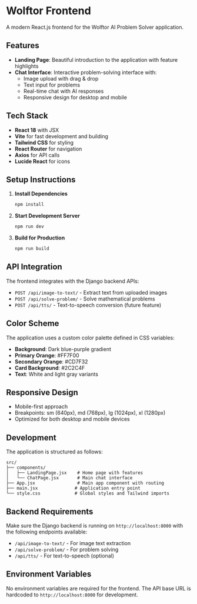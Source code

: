 # Wolftor Frontend

A modern React.js frontend for the Wolftor AI Problem Solver application.

## Features

- **Landing Page**: Beautiful introduction to the application with feature highlights
- **Chat Interface**: Interactive problem-solving interface with:
  - Image upload with drag & drop
  - Text input for problems
  - Real-time chat with AI responses
  - Responsive design for desktop and mobile

## Tech Stack

- **React 18** with JSX
- **Vite** for fast development and building
- **Tailwind CSS** for styling
- **React Router** for navigation
- **Axios** for API calls
- **Lucide React** for icons

## Setup Instructions

1. **Install Dependencies**
   ```bash
   npm install
   ```

2. **Start Development Server**
   ```bash
   npm run dev
   ```

3. **Build for Production**
   ```bash
   npm run build
   ```

## API Integration

The frontend integrates with the Django backend APIs:

- `POST /api/image-to-text/` - Extract text from uploaded images
- `POST /api/solve-problem/` - Solve mathematical problems
- `POST /api/tts/` - Text-to-speech conversion (future feature)

## Color Scheme

The application uses a custom color palette defined in CSS variables:

- **Background**: Dark blue-purple gradient
- **Primary Orange**: #FF7F00
- **Secondary Orange**: #CD7F32
- **Card Background**: #2C2C4F
- **Text**: White and light gray variants

## Responsive Design

- Mobile-first approach
- Breakpoints: sm (640px), md (768px), lg (1024px), xl (1280px)
- Optimized for both desktop and mobile devices

## Development

The application is structured as follows:

```
src/
├── components/
│   ├── LandingPage.jsx    # Home page with features
│   └── ChatPage.jsx       # Main chat interface
├── App.jsx                # Main app component with routing
├── main.jsx              # Application entry point
└── style.css             # Global styles and Tailwind imports
```

## Backend Requirements

Make sure the Django backend is running on `http://localhost:8000` with the following endpoints available:

- `/api/image-to-text/` - For image text extraction
- `/api/solve-problem/` - For problem solving
- `/api/tts/` - For text-to-speech (optional)

## Environment Variables

No environment variables are required for the frontend. The API base URL is hardcoded to `http://localhost:8000` for development.
